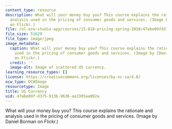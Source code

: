 ```yaml
---
content_type: resource
description: What will your money buy you? This course explains the rationale and
  analysis used in the pricing of consumer goods and services. (Image by Daniel Borman
  on Flickr.)
file: /ol-ocw-studio-app/courses/15-818-pricing-spring-2010/47abe09fd375913b9636aa3305aa092a_15-818s10.jpg
file_size: 51629
file_type: image/jpeg
image_metadata:
  caption: What will your money buy you? This course explains the rationale and analysis
    used in the pricing of consumer goods and services. (Image by [Daniel Borman](http://www.flickr.com/photos/dborman2/3258378233/)
    on Flickr.)
  credit: ''
  image-alt: Image of scattered US currency.
learning_resource_types: []
license: https://creativecommons.org/licenses/by-nc-sa/4.0/
ocw_type: OCWImage
resourcetype: Image
title: US Currency
uid: 47abe09f-d375-913b-9636-aa3305aa092a
---
```

What will your money buy you? This course explains the rationale and analysis used in the pricing of consumer goods and services. (Image by Daniel Borman on Flickr.)